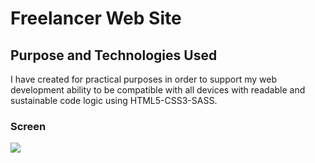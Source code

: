 <h1>Freelancer Web Site</h1>
<h2>Purpose and Technologies Used</h2>
I have created for practical purposes in order to support my web development ability to be compatible with all devices with readable and sustainable code logic using HTML5-CSS3-SASS.
<h3>Screen</h3>

 ![](freelancer.gif)

